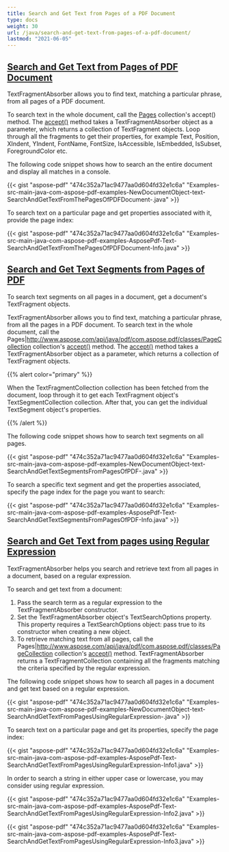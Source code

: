 ```yaml
---
title: Search and Get Text from Pages of a PDF Document
type: docs
weight: 30
url: /java/search-and-get-text-from-pages-of-a-pdf-document/
lastmod: "2021-06-05"
---
```


## <ins>**Search and Get Text from Pages of PDF Document**
TextFragmentAbsorber allows you to find text, matching a particular phrase, from all pages of a PDF document.

To search text in the whole document, call the [Pages](https://apireference.aspose.com/java/pdf/com.aspose.pdf/Page) collection's accept() method. The [accept()](https://apireference.aspose.com/java/pdf/com.aspose.pdf/TextFragmentAbsorber) method takes a TextFragmentAbsorber object as a parameter, which returns a collection of TextFragment objects. Loop through all the fragments to get their properties, for example Text, Position, XIndent, YIndent, FontName, FontSize, IsAccessible, IsEmbedded, IsSubset, ForegroundColor etc.

The following code snippet shows how to search an the entire document and display all matches in a console.

{{< gist "aspose-pdf" "474c352a71ac9477aa0d604fd32e1c6a" "Examples-src-main-java-com-aspose-pdf-examples-NewDocumentObject-text-SearchAndGetTextFromThePagesOfPDFDocument-.java" >}}


To search text on a particular page and get properties associated with it, provide the page index:

{{< gist "aspose-pdf" "474c352a71ac9477aa0d604fd32e1c6a" "Examples-src-main-java-com-aspose-pdf-examples-AsposePdf-Text-SearchAndGetTextFromThePagesOfPDFDocument-Info.java" >}}
## <ins>**Search and Get Text Segments from Pages of PDF**
To search text segments on all pages in a document, get a document's TextFragment objects.

TextFragmentAbsorber allows you to find text, matching a particular phrase, from all the pages in a PDF document. To search text in the whole document, call the Pages|http://www.aspose.com/api/java/pdf/com.aspose.pdf/classes/PageCollection collection's [accept()](https://apireference.aspose.com/java/pdf/com.aspose.pdf/TextFragmentAbsorber) method. The [accept()](https://apireference.aspose.com/java/pdf/com.aspose.pdf/TextFragmentAbsorber) method takes a TextFragmentAbsorber object as a parameter, which returns a collection of TextFragment objects.

{{% alert color="primary" %}}

When the TextFragmentCollection collection has been fetched from the document, loop through it to get each TextFragment object's TextSegmentCollection collection. After that, you can get the individual TextSegment object's properties.

{{% /alert %}}

The following code snippet shows how to search text segments on all pages.

{{< gist "aspose-pdf" "474c352a71ac9477aa0d604fd32e1c6a" "Examples-src-main-java-com-aspose-pdf-examples-NewDocumentObject-text-SearchAndGetTextSegmentsFromPagesOfPDF-.java" >}}


To search a specific text segment and get the properties associated, specify the page index for the page you want to search:

{{< gist "aspose-pdf" "474c352a71ac9477aa0d604fd32e1c6a" "Examples-src-main-java-com-aspose-pdf-examples-AsposePdf-Text-SearchAndGetTextSegmentsFromPagesOfPDF-Info.java" >}}
## <ins>**Search and Get Text from pages using Regular Expression**
TextFragmentAbsorber helps you search and retrieve text from all pages in a document, based on a regular expression.

To search and get text from a document:

1. Pass the search term as a regular expression to the TextFragmentAbsorber constructor.
1. Set the TextFragmentAbsorber object's TextSearchOptions property.
   This property requires a TextSearchOptions object: pass true to its constructor when creating a new object.
1. To retrieve matching text from all pages, call the Pages|http://www.aspose.com/api/java/pdf/com.aspose.pdf/classes/PageCollection collection's [accept()](https://apireference.aspose.com/java/pdf/com.aspose.pdf/TextFragmentAbsorber) method.
   TextFragmentAbsorber returns a TextFragmentCollection containing all the fragments matching the criteria specified by the regular expression.

The following code snippet shows how to search all pages in a document and get text based on a regular expression.

{{< gist "aspose-pdf" "474c352a71ac9477aa0d604fd32e1c6a" "Examples-src-main-java-com-aspose-pdf-examples-NewDocumentObject-text-SearchAndGetTextFromPagesUsingRegularExpression-.java" >}}


To search text on a particular page and get its properties, specify the page index:

{{< gist "aspose-pdf" "474c352a71ac9477aa0d604fd32e1c6a" "Examples-src-main-java-com-aspose-pdf-examples-AsposePdf-Text-SearchAndGetTextFromPagesUsingRegularExpression-Info1.java" >}}


In order to search a string in either upper case or lowercase, you may consider using regular expression.

{{< gist "aspose-pdf" "474c352a71ac9477aa0d604fd32e1c6a" "Examples-src-main-java-com-aspose-pdf-examples-AsposePdf-Text-SearchAndGetTextFromPagesUsingRegularExpression-Info2.java" >}}

{{< gist "aspose-pdf" "474c352a71ac9477aa0d604fd32e1c6a" "Examples-src-main-java-com-aspose-pdf-examples-AsposePdf-Text-SearchAndGetTextFromPagesUsingRegularExpression-Info3.java" >}}
